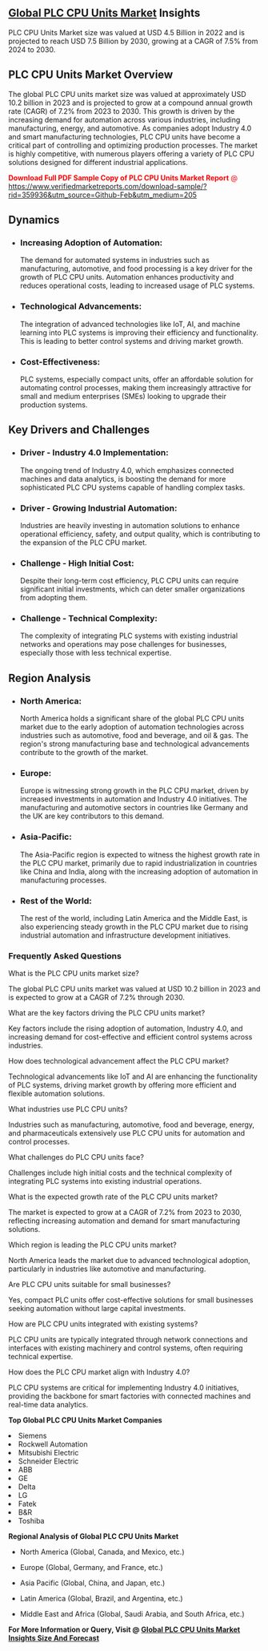 <h2><a href="https://www.verifiedmarketreports.com/download-sample/?rid=359936&amp;utm_source=Github&amp;utm_medium=205" target="_blank">Global PLC CPU Units Market</a> Insights</h2><p>PLC CPU Units Market size was valued at USD 4.5 Billion in 2022 and is projected to reach USD 7.5 Billion by 2030, growing at a CAGR of 7.5% from 2024 to 2030.</p><p> <h2>PLC CPU Units Market Overview</h2> <p>The global PLC CPU units market size was valued at approximately USD 10.2 billion in 2023 and is projected to grow at a compound annual growth rate (CAGR) of 7.2% from 2023 to 2030. This growth is driven by the increasing demand for automation across various industries, including manufacturing, energy, and automotive. As companies adopt Industry 4.0 and smart manufacturing technologies, PLC CPU units have become a critical part of controlling and optimizing production processes. The market is highly competitive, with numerous players offering a variety of PLC CPU solutions designed for different industrial applications.</p> <p><p><span class=""><span style="color: #ff0000;"><strong>Download Full PDF Sample Copy of PLC CPU Units Market Report</strong> @ </span><a href="https://www.verifiedmarketreports.com/download-sample/?rid=359936&amp;utm_source=Github-Feb&amp;utm_medium=205" target="_blank">https://www.verifiedmarketreports.com/download-sample/?rid=359936&amp;utm_source=Github-Feb&amp;utm_medium=205</a></span></p></p> <h2>Dynamics</h2> <ul> <li><h3>Increasing Adoption of Automation:</h3> The demand for automated systems in industries such as manufacturing, automotive, and food processing is a key driver for the growth of PLC CPU units. Automation enhances productivity and reduces operational costs, leading to increased usage of PLC systems.</li> <li><h3>Technological Advancements:</h3> The integration of advanced technologies like IoT, AI, and machine learning into PLC systems is improving their efficiency and functionality. This is leading to better control systems and driving market growth.</li> <li><h3>Cost-Effectiveness:</h3> PLC systems, especially compact units, offer an affordable solution for automating control processes, making them increasingly attractive for small and medium enterprises (SMEs) looking to upgrade their production systems.</li> </ul> <h2>Key Drivers and Challenges</h2> <ul> <li><h3>Driver - Industry 4.0 Implementation:</h3> The ongoing trend of Industry 4.0, which emphasizes connected machines and data analytics, is boosting the demand for more sophisticated PLC CPU systems capable of handling complex tasks.</li> <li><h3>Driver - Growing Industrial Automation:</h3> Industries are heavily investing in automation solutions to enhance operational efficiency, safety, and output quality, which is contributing to the expansion of the PLC CPU market.</li> <li><h3>Challenge - High Initial Cost:</h3> Despite their long-term cost efficiency, PLC CPU units can require significant initial investments, which can deter smaller organizations from adopting them.</li> <li><h3>Challenge - Technical Complexity:</h3> The complexity of integrating PLC systems with existing industrial networks and operations may pose challenges for businesses, especially those with less technical expertise.</li> </ul> <h2>Region Analysis</h2> <ul> <li><h3>North America:</h3> North America holds a significant share of the global PLC CPU units market due to the early adoption of automation technologies across industries such as automotive, food and beverage, and oil & gas. The region's strong manufacturing base and technological advancements contribute to the growth of the market.</li> <li><h3>Europe:</h3> Europe is witnessing strong growth in the PLC CPU market, driven by increased investments in automation and Industry 4.0 initiatives. The manufacturing and automotive sectors in countries like Germany and the UK are key contributors to this demand.</li> <li><h3>Asia-Pacific:</h3> The Asia-Pacific region is expected to witness the highest growth rate in the PLC CPU market, primarily due to rapid industrialization in countries like China and India, along with the increasing adoption of automation in manufacturing processes.</li> <li><h3>Rest of the World:</h3> The rest of the world, including Latin America and the Middle East, is also experiencing steady growth in the PLC CPU market due to rising industrial automation and infrastructure development initiatives.</li> </ul> <h3>Frequently Asked Questions</h3> <p>What is the PLC CPU units market size?</p> <p>The global PLC CPU units market was valued at USD 10.2 billion in 2023 and is expected to grow at a CAGR of 7.2% through 2030.</p> <p>What are the key factors driving the PLC CPU units market?</p> <p>Key factors include the rising adoption of automation, Industry 4.0, and increasing demand for cost-effective and efficient control systems across industries.</p> <p>How does technological advancement affect the PLC CPU market?</p> <p>Technological advancements like IoT and AI are enhancing the functionality of PLC systems, driving market growth by offering more efficient and flexible automation solutions.</p> <p>What industries use PLC CPU units?</p> <p>Industries such as manufacturing, automotive, food and beverage, energy, and pharmaceuticals extensively use PLC CPU units for automation and control processes.</p> <p>What challenges do PLC CPU units face?</p> <p>Challenges include high initial costs and the technical complexity of integrating PLC systems into existing industrial operations.</p> <p>What is the expected growth rate of the PLC CPU units market?</p> <p>The market is expected to grow at a CAGR of 7.2% from 2023 to 2030, reflecting increasing automation and demand for smart manufacturing solutions.</p> <p>Which region is leading the PLC CPU units market?</p> <p>North America leads the market due to advanced technological adoption, particularly in industries like automotive and manufacturing.</p> <p>Are PLC CPU units suitable for small businesses?</p> <p>Yes, compact PLC units offer cost-effective solutions for small businesses seeking automation without large capital investments.</p> <p>How are PLC CPU units integrated with existing systems?</p> <p>PLC CPU units are typically integrated through network connections and interfaces with existing machinery and control systems, often requiring technical expertise.</p> <p>How does the PLC CPU market align with Industry 4.0?</p> <p>PLC CPU systems are critical for implementing Industry 4.0 initiatives, providing the backbone for smart factories with connected machines and real-time data analytics.</p> </p><p><strong>Top Global PLC CPU Units Market Companies</strong></p><div data-test-id=""><p><li>Siemens</li><li> Rockwell Automation</li><li> Mitsubishi Electric</li><li> Schneider Electric</li><li> ABB</li><li> GE</li><li> Delta</li><li> LG</li><li> Fatek</li><li> B&R</li><li> Toshiba</li></p><div><strong>Regional Analysis of&nbsp;Global PLC CPU Units Market</strong></div><ul><li dir="ltr"><p dir="ltr">North America&nbsp;(Global, Canada, and Mexico, etc.)</p></li><li dir="ltr"><p dir="ltr">Europe (Global, Germany, and France, etc.)</p></li><li dir="ltr"><p dir="ltr">Asia Pacific&nbsp;(Global, China, and Japan, etc.)</p></li><li dir="ltr"><p dir="ltr">Latin America&nbsp;(Global, Brazil, and Argentina, etc.)</p></li><li dir="ltr">Middle East and Africa&nbsp;(Global, Saudi Arabia, and South Africa, etc.)</li></ul><p><strong>For More Information or Query, Visit @&nbsp;</strong><strong><a href="https://www.verifiedmarketreports.com/product/plc-cpu-units-market/?utm_source=Github&amp;utm_medium=205" target="_blank">Global PLC CPU Units Market Insights Size And Forecast</a></strong></p></div>
